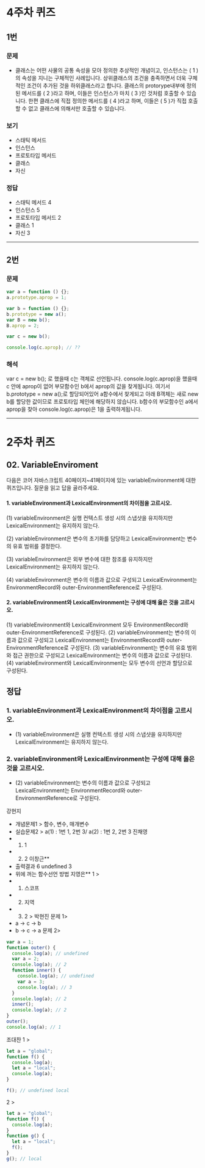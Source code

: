 # 4주차 퀴즈

## 1번

### 문제

- 클래스는 어떤 사물의 공통 속성을 모아 정의한 추상적인 개념이고, 인스턴스는 ( 1 )의 속성을 지니는 구체적인 사례입니다.
  상위클래스의 조건을 충족하면서 더욱 구체적인 조건이 추가된 것을 하위클래스라고 합니다. 클래스의 protorype내부에 정의된 메서드를 ( 2 )라고 하며, 이들은 인스턴스가 마치 ( 3 )인 것처럼 호출할 수 있습니다. 한편 클래스에 직접 정의한 메서드를 ( 4 )라고 하며, 이들은 ( 5 )가 직접 호출할 수 없고 클래스에 의해서만 호출할 수 있습니다.

### 보기

- 스태틱 메서드
- 인스턴스
- 프로토타입 메서드
- 클래스
- 자신

### 정답

- 스태틱 메서드 4
- 인스턴스 5
- 프로토타입 메서드 2
- 클래스 1
- 자신 3

---

## 2번

### 문제

```js
var a = function () {};
a.prototype.aprop = 1;

var b = function () {};
b.prototype = new a();
var B = new b();
B.aprop = 2;

var c = new b();

console.log(c.aprop); // ??
```

### 해석

var c = new b(); 로 했을때 c는 객체로 선언됩니다.
console.log(c.aprop)을 했을때 c 안에 aprop이 없어
부모함수인 b에서 aprop의 값을 찾게됩니다.
여기서 b.prototype = new a();로 할당되어있어 a함수에서 찾게되고
아래 B객체는 새로 new b를 할당한 값이므로 프로토타입 체인에 해당하지 않습니다.
b함수의 부모함수인 a에서 aprop을 찾아
console.log(c.aprop)은 1을 출력하게됩니다.

---

# 2주차 퀴즈

## 02. VariableEnviroment

다음은 코어 자바스크립트 40페이지~41페이지에 있는 variableEnvironment에 대한 퀴즈입니다. 질문을 읽고 답을 골라주세요.

#### 1. variableEnvironment과 LexicalEnvironment의 차이점을 고르시오.

(1) variableEnvironment은 실행 컨텍스트 생성 시의 스냅샷을 유지하지만 LexicalEnvironment는 유지하지 않는다.

(2) variableEnvironment은 변수의 초기화를 담당하고 LexicalEnvironment는 변수의 유효 범위를 결정한다.

(3) variableEnvironment은 외부 변수에 대한 참조를 유지하지만 LexicalEnvironment는 유지하지 않는다.

(4) variableEnvironment은 변수의 이름과 값으로 구성되고 LexicalEnvironment는 EnvironmentRecord와 outer-EnvironmentReference로 구성된다.

#### 2. variableEnvironment와 LexicalEnvironment는 구성에 대해 옳은 것을 고르시오.

(1) variableEnvironment와 LexicalEnvironment 모두 EnvironmentRecord와 outer-EnvironmentReference로 구성된다.
(2) variableEnvironment는 변수의 이름과 값으로 구성되고 LexicalEnvironment는 EnvironmentRecord와 outer-EnvironmentReference로 구성된다.
(3) variableEnvironment는 변수의 유효 범위와 접근 권한으로 구성되고 LexicalEnvironment는 변수의 이름과 값으로 구성된다.
(4) variableEnvironment와 LexicalEnvironment는 모두 변수의 선언과 할당으로 구성된다.

## 정답

### 1. variableEnvironment과 LexicalEnvironment의 차이점을 고르시오.

- (1) variableEnvironment은 실행 컨텍스트 생성 시의 스냅샷을 유지하지만 LexicalEnvironment는 유지하지 않는다.

### 2. variableEnvironment와 LexicalEnvironment는 구성에 대해 옳은 것을 고르시오.

- (2) variableEnvironment는 변수의 이름과 값으로 구성되고 LexicalEnvironment는 EnvironmentRecord와 outer-EnvironmentReference로 구성된다.

강현지

- 개념문제1 > 함수, 변수, 매개변수
- 실습문제2 > a(1) : 1번 1, 2번 3/ a(2) : 1번 2, 2번 3
  진채영
- 1.  1
- 2.  2
      이창근\*\*
- 출력결과 6 undefined 3
- 위에 꺼는 함수선언 방법
  지영은\*\*
  1 >
- 1. 스코프
- 2. 지역
- 3.  2 >
      박현진
      문제 1>
- a -> c -> b
- b -> c -> a
  문제 2>

```js
var a = 1;
function outer() {
  console.log(a); // undefined
  var a = 2;
  console.log(a); // 2
  function inner() {
    console.log(a); // undefined
    var a = 3;
    console.log(a); // 3
  }
  console.log(a); // 2
  inner();
  console.log(a); // 2
}
outer();
console.log(a); // 1
```

조대찬
1 >

```js
let a = "global";
function f() {
  console.log(a);
  let a = "local";
  console.log(a);
}

f(); // undefined local
```

2 >

```js
let a = "global";
function f() {
  console.log(a);
}
function g() {
  let a = "local";
  f();
}
g(); // local
```

